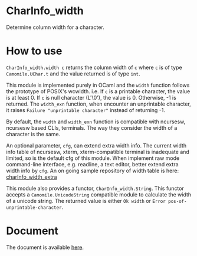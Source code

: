# CharInfo\_width

Determine column width for a character.

# How to use

`CharInfo_width.width c` returns the column width of `c` where `c` is of type `Camomile.UChar.t` and the value returned is of type `int`.

This module is implemented purely in OCaml and the `width` function follows the prototype of POSIX's wcwidth. i.e. If `c` is a printable character, the value is at least 0. If `c` is null character (L'\0'), the value is 0. Otherwise, -1 is returned. The `width_exn` function, when encounter an unprintable character, it raises `Failure "unprintable character"` instead of returning -1.

By default, the `width` and `width_exn` function is compatible with ncursesw, ncursesw based CLIs, terminals. The way they consider the width of a character is the same.

An optional parameter, `cfg`, can extend extra width info. The current width info table of ncursesw, xterm, xterm-compatible terminal is inadequate and limited, so is the default cfg of this module. When implement raw mode command-line interface, e.g. readline, a text editor, better extend extra width info by `cfg`. An on going sample repository of width table is here: [charInfo\_width\_extra](https://bitbucket.org/zandoye/charinfo_width_extra)

This module also provides a functor, `CharInfo_width.String`. This functor accepts a `Camomile.UnicodeString` compatible module to calculate the width of a unicode string. The returned value is either `Ok width` or `Error pos-of-unprintable-character`.


# Document

The document is available [here](https://kandu.github.io/caml_doc/charInfo_width/).

